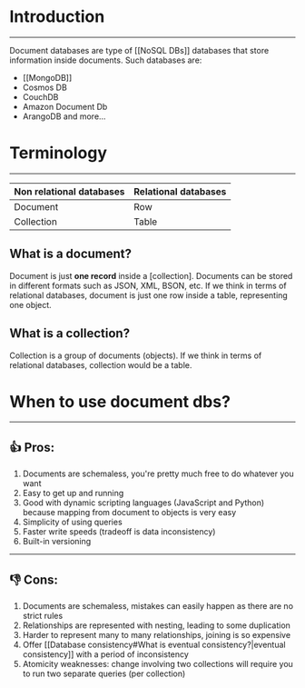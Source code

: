 # Introduction
---
Document databases are type of [[NoSQL DBs]] databases that store information inside documents. Such databases are:
- [[MongoDB]]
- Cosmos DB
- CouchDB
- Amazon Document Db
- ArangoDB
and more...

# Terminology
---

| Non relational databases | Relational databases |
| ------------------------ | -------------------- |
| Document                 | Row                  |
| Collection               | Table                |
## What is a document?

Document is just **one record** inside a [collection]. Documents can be stored in different formats such as JSON, XML, BSON, etc. If we think in terms of relational databases, document is just one row inside a table, representing one object.

## What is a collection?

Collection is a group of documents (objects). If we think in terms of relational databases, collection would be a table.
# When to use document dbs?
---
## 👍 Pros:
1. Documents are schemaless, you're pretty much free to do whatever you want
2. Easy to get up and running
3. Good with dynamic scripting languages (JavaScript and Python) because mapping from document to objects is very easy
4. Simplicity of using queries
5. Faster write speeds (tradeoff is data inconsistency)
6. Built-in versioning
---
## 👎 Cons:
1. Documents are schemaless, mistakes can easily happen as there are no strict rules
2. Relationships are represented with nesting, leading to some duplication
3. Harder to represent many to many relationships, joining is so expensive
4. Offer [[Database consistency#What is eventual consistency?|eventual consistency]] with a period of inconsistency
5. Atomicity weaknesses: change involving two collections will require you to run two separate queries (per collection)

